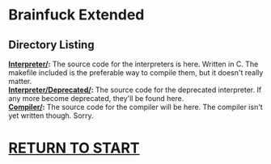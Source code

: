 # Brainfuck Extended

## Directory Listing
**[Interpreter/](Interpreter/):** The source code for the interpreters is here. Written in C. The makefile included is the preferable way to compile them, but it doesn't really matter.<br>
**[Interpreter/Deprecated/](Interpreter/Deprecated):** The source code for the deprecated interpreter. If any more become deprecated, they'll be found here. <br>
**[Compiler/](Compiler/):** The source code for the compiler will be here. The compiler isn't yet written though. Sorry.<br>

# [RETURN TO START](/)
